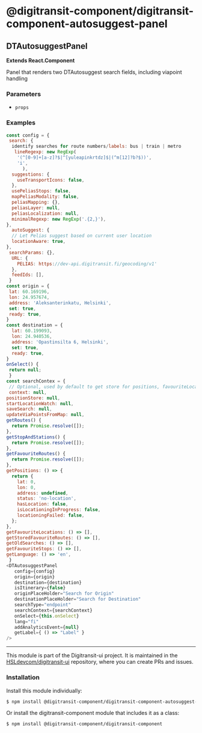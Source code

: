 # @digitransit-component/digitransit-component-autosuggest-panel

<!-- Generated by documentation.js. Update this documentation by updating the source code. -->

## DTAutosuggestPanel

**Extends React.Component**

Panel that renders two DTAutosuggest search fields, including viapoint handling

### Parameters

-   `props`  

### Examples

```javascript
const config = {
 search: {
  identify searches for route numbers/labels: bus | train | metro 
   lineRegexp: new RegExp(
    '(^[0-9]+[a-z]?$|^[yuleapinkrtdz]$|(^m[12]?b?$))',
    'i',
      ),
  suggestions: {
    useTransportIcons: false,
  },
  usePeliasStops: false,
  mapPeliasModality: false,
  peliasMapping: {},
  peliasLayer: null,
  peliasLocalization: null,
  minimalRegexp: new RegExp('.{2,}'),
},
  autoSuggest: {
  // Let Pelias suggest based on current user location
  locationAware: true,
},
 searchParams: {},
  URL: {
    PELIAS: https://dev-api.digitransit.fi/geocoding/v1'
  },
  feedIds: [],
 }
const origin = {
 lat: 60.169196,
 lon: 24.957674,
 address: 'Aleksanterinkatu, Helsinki',
 set: true,
 ready: true,
}
const destination = {
  lat: 60.199093,
  lon: 24.940536,
  address: 'Opastinsilta 6, Helsinki',
  set: true,
  ready: true,
}
onSelect() {
 return null;
 }
const searchContex = {
 // Optional, used by default to get store for positions, favouriteLocations, StoreFavouriteRoutes, FavouriteStops, language.
 context: null,
positionStore: null,
startLocationWatch: null,
saveSearch: null,
updateViaPointsFromMap: null,
getRoutes() {
  return Promise.resolve([]);
},
getStopAndStations() {
  return Promise.resolve([]);
},
getFavouriteRoutes() {
  return Promise.resolve([]);
},
getPositions: () => {
  return {
    lat: 0,
    lon: 0,
    address: undefined,
    status: 'no-location',
    hasLocation: false,
    isLocationingInProgress: false,
    locationingFailed: false,
  };
},
getFavouriteLocations: () => [],
getStoredFavouriteRoutes: () => [],
getOldSearches: () => [],
getFavouriteStops: () => [],
getLanguage: () => 'en',
 }
<DTAutosuggestPanel
   config={config}
   origin={origin}
   destination={destination}
   isItinerary={false}
   originPlaceHolder="Search for Origin"
   destinationPlaceHolder="Search for Destination"
   searchType="endpoint"
   searchContext={searchContext}
   onSelect={this.onSelect}
   lang="fi"
   addAnalyticsEvent={null}
   getLabel={ () => "Label" }
/>
```

<!-- This file is automatically generated. Please don't edit it directly:
if you find an error, edit the source file (likely index.js), and re-run
./scripts/generate-readmes in the digitransit-component project. -->

---

This module is part of the Digitransit-ui project. It is maintained in the
[HSLdevcom/digitransit-ui](https://github.com/HSLdevcom/digitransit-ui) repository, where you can create
PRs and issues.

### Installation

Install this module individually:

```sh
$ npm install @digitransit-component/digitransit-component-autosuggest-panel
```

Or install the digitransit-component module that includes it as a class:

```sh
$ npm install @digitransit-component/digitransit-component
```
